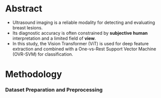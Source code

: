 # Abstract
+ Ultrasound imaging is a reliable modality for detecting and evaluating breast lesions.
+ Its diagnostic accuracy is often constrained by **subjective human** interpretation and a limited field of **view**.
+ In this study, the Vision Transformer (ViT) is used for deep feature extraction and combined with a One-vs-Rest Support Vector Machine (OVR-SVM) for classification.

# Methodology
### Dataset Preparation and Preprocessing
